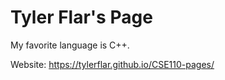 # Tyler Flar's Page

My favorite language is C++.

Website: https://tylerflar.github.io/CSE110-pages/